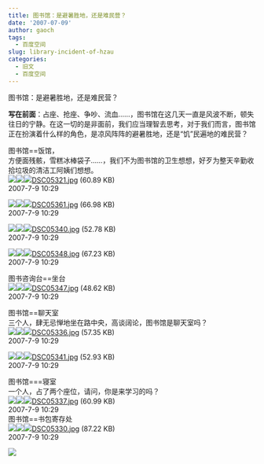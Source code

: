 ```yaml
---
title: 图书馆：是避暑胜地，还是难民营？
date: '2007-07-09'
author: gaoch
tags:
  - 百度空间
slug: library-incident-of-hzau
categories:
  - 旧文
  - 百度空间
---
```


图书馆：是避暑胜地，还是难民营？  
  
**写在前面**：占座、抢座、争吵、流血……，图书馆在这几天一直是风波不断，顿失往日的宁静。在这一切的是非面前，我们应当理智去思考，对于我们而言，图书馆正在扮演着什么样的角色，是凉风阵阵的避暑胜地，还是“饥”民遍地的难民营？  
  
图书馆==饭馆，  
方便面残骸，雪糕冰棒袋子……，我们不为图书馆的卫生想想，好歹为整天辛勤收拾垃圾的清洁工阿姨们想想。  
![](http://bbs.hzau.edu.cn/attachments/forumid_64/20070709_16df5eb872ef369b99118wQaNTGeyTVr.jpg)![](http://bbs.hzau.edu.cn/images/default/attachimg.gif)<img src="http://bbs.hzau.edu.cn/images/attachicons/image.gif" class="absmiddle" />[DSC05321.jpg](http://bbs.hzau.edu.cn/attachment.php?aid=29712&nothumb=yes)
(60.89 KB)  
2007-7-9 10:29  
  
  
![](http://bbs.hzau.edu.cn/attachments/forumid_64/20070709_9c1b8b3e496d247166a2CRiKRlQc61Gg.jpg)![](http://bbs.hzau.edu.cn/images/default/attachimg.gif)<img src="http://bbs.hzau.edu.cn/images/attachicons/image.gif" class="absmiddle" />[DSC05361.jpg](http://bbs.hzau.edu.cn/attachment.php?aid=29713&nothumb=yes)
(66.98 KB)  
2007-7-9 10:29  
  
  
![](http://bbs.hzau.edu.cn/attachments/forumid_64/20070709_978d9417a11c8278e416x0bJ05374QyH.jpg)![](http://bbs.hzau.edu.cn/images/default/attachimg.gif)<img src="http://bbs.hzau.edu.cn/images/attachicons/image.gif" class="absmiddle" />[DSC05340.jpg](http://bbs.hzau.edu.cn/attachment.php?aid=29714&nothumb=yes)
(52.78 KB)  
2007-7-9 10:29  
  
  
![](http://bbs.hzau.edu.cn/attachments/forumid_64/20070709_91b21fca711f2afc5f1csF2LD5MpsHvU.jpg)![](http://bbs.hzau.edu.cn/images/default/attachimg.gif)<img src="http://bbs.hzau.edu.cn/images/attachicons/image.gif" class="absmiddle" />[DSC05348.jpg](http://bbs.hzau.edu.cn/attachment.php?aid=29715&nothumb=yes)
(67.23 KB)  
2007-7-9 10:29  
  
  
图书咨询台==坐台  
![](http://bbs.hzau.edu.cn/attachments/forumid_64/20070709_5a9437a2a4124c79b59fBMDM08kwkIJO.jpg)![](http://bbs.hzau.edu.cn/images/default/attachimg.gif)<img src="http://bbs.hzau.edu.cn/images/attachicons/image.gif" class="absmiddle" />[DSC05347.jpg](http://bbs.hzau.edu.cn/attachment.php?aid=29716&nothumb=yes)
(48.62 KB)  
2007-7-9 10:29  
  
  
图书馆==聊天室  
三个人，肆无忌惮地坐在路中央，高谈阔论，图书馆是聊天室吗？  
![](http://bbs.hzau.edu.cn/attachments/forumid_64/20070709_4c31ba737d5e3b4d1f4a892CaBN6SGMg.jpg)![](http://bbs.hzau.edu.cn/images/default/attachimg.gif)<img src="http://bbs.hzau.edu.cn/images/attachicons/image.gif" class="absmiddle" />[DSC05336.jpg](http://bbs.hzau.edu.cn/attachment.php?aid=29717&nothumb=yes)
(57.35 KB)  
2007-7-9 10:29  
  
  
![](http://bbs.hzau.edu.cn/attachments/forumid_64/20070709_e48057a31bf589b15416RXn6pHcVZkoC.jpg)![](http://bbs.hzau.edu.cn/images/default/attachimg.gif)<img src="http://bbs.hzau.edu.cn/images/attachicons/image.gif" class="absmiddle" />[DSC05341.jpg](http://bbs.hzau.edu.cn/attachment.php?aid=29718&nothumb=yes)
(52.93 KB)  
2007-7-9 10:29  
  
  
图书馆===寝室  
一个人，占了两个座位，请问，你是来学习的吗？  
![](http://bbs.hzau.edu.cn/attachments/forumid_64/20070709_f529a25aa5d1369e6f3a5g8SNWVtfdzY.jpg)![](http://bbs.hzau.edu.cn/images/default/attachimg.gif)<img src="http://bbs.hzau.edu.cn/images/attachicons/image.gif" class="absmiddle" />[DSC05337.jpg](http://bbs.hzau.edu.cn/attachment.php?aid=29719&nothumb=yes)
(60.99 KB)  
2007-7-9 10:29  
图书馆==书包寄存处  
![](http://bbs.hzau.edu.cn/attachments/forumid_64/20070709_9006775beae9ee59a4d9G7g72RrP3Arw.jpg)![](http://bbs.hzau.edu.cn/images/default/attachimg.gif)<img src="http://bbs.hzau.edu.cn/images/attachicons/image.gif" class="absmiddle" />[DSC05330.jpg](http://bbs.hzau.edu.cn/attachment.php?aid=29720&nothumb=yes)
(87.22 KB)  
2007-7-9 10:29  
  
  
![](http://bbs.hzau.edu.cn/attachments/forumid_64/20070709_8d8007e802f97e7d5480gkPl10bjNmcS.jpg)
